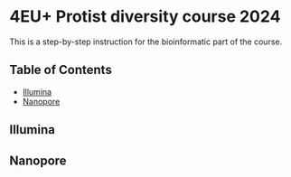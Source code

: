 # 4EU+ Protist diversity course 2024

This is a step-by-step instruction for the bioinformatic part of the course. 


<!--- TOC START -->
Table of Contents
-----------------
- [Illumina](#Illumina)
- [Nanopore](#Nanopore)
<!--- TOC END -->


## Illumina

## Nanopore

